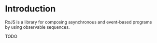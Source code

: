 # Introduction

RxJS is a library for composing asynchronous and event-based programs by using observable sequences. 

TODO
